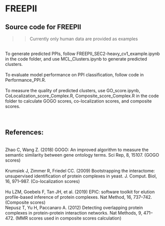 # FREEPII
## Source code for FREEPII <br />
>> Currently only human data are provided as examples
 <br />
To generate predicted PPIs, follow FREEPII_SEC2-heavy_cv1_example.ipynb in the code folder, and use MCL_Clusters.ipynb to generate predicted clusters.
<br />
<br />
To evaluate model performance on PPI classification, follow code in Performance_PPI.R.
<br />
<br />
To measure the quality of predicted clusters, use GO_score.ipynb, CoLocalization_score_Complex.R, Composite_score_Complex.R in the code folder to calculate GOGO scores, co-localization scores, and composite scores. <br />
<br />
<br />

## References:
<br />
Zhao C, Wang Z. (2018) GOGO: An improved algorithm to measure the semantic similarity between gene ontology terms. Sci Rep, 8, 15107. (GOGO scores)
<br />
<br />
Krumsiek J, Zimmer R, Friedel CC. (2009) Bootstrapping the interactome: unsupervised identification of protein complexes in yeast. J. Comput. Biol, 16, 971–987.  (Co-localization scores)
<br />
<br />
Hu LZM, Goebels F, Tan JH, et al. (2019) EPIC: software toolkit for elution profile-based inference of protein complexes. Nat Method, 16, 737–742. (Composite scores)
<br />
Nepusz T, Yu H, Paccanaro A. (2012) Detecting overlapping protein complexes in protein-protein interaction networks. Nat Methods, 9, 471–472. (MMR scores used in composite scores calculation)
<br />
